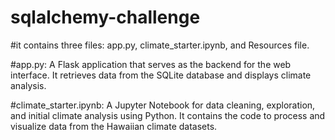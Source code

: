 # sqlalchemy-challenge
#it contains three files: app.py, climate_starter.ipynb, and Resources file.

#app.py: A Flask application that serves as the backend for the web interface. It retrieves data from the SQLite database and displays climate analysis.

#climate_starter.ipynb: A Jupyter Notebook for data cleaning, exploration, and initial climate analysis using Python. It contains the code to process and visualize data from the Hawaiian climate datasets.
